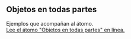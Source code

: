 ## Objetos en todas partes

Ejemplos que acompañan al átomo.  
[Lee el átomo "Objetos en todas partes" en línea.](https://stepik.org/lesson/104327/step/1)